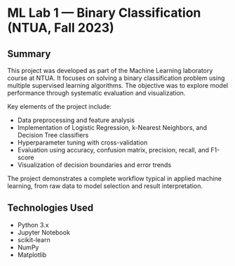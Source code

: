 # ML Lab 1 — Binary Classification (NTUA, Fall 2023)

## Summary

This project was developed as part of the Machine Learning laboratory course at NTUA. It focuses on solving a binary classification problem using multiple supervised learning algorithms. The objective was to explore model performance through systematic evaluation and visualization.

Key elements of the project include:

- Data preprocessing and feature analysis
- Implementation of Logistic Regression, k-Nearest Neighbors, and Decision Tree classifiers
- Hyperparameter tuning with cross-validation
- Evaluation using accuracy, confusion matrix, precision, recall, and F1-score
- Visualization of decision boundaries and error trends

The project demonstrates a complete workflow typical in applied machine learning, from raw data to model selection and result interpretation.

## Technologies Used

- Python 3.x
- Jupyter Notebook
- scikit-learn
- NumPy
- Matplotlib
